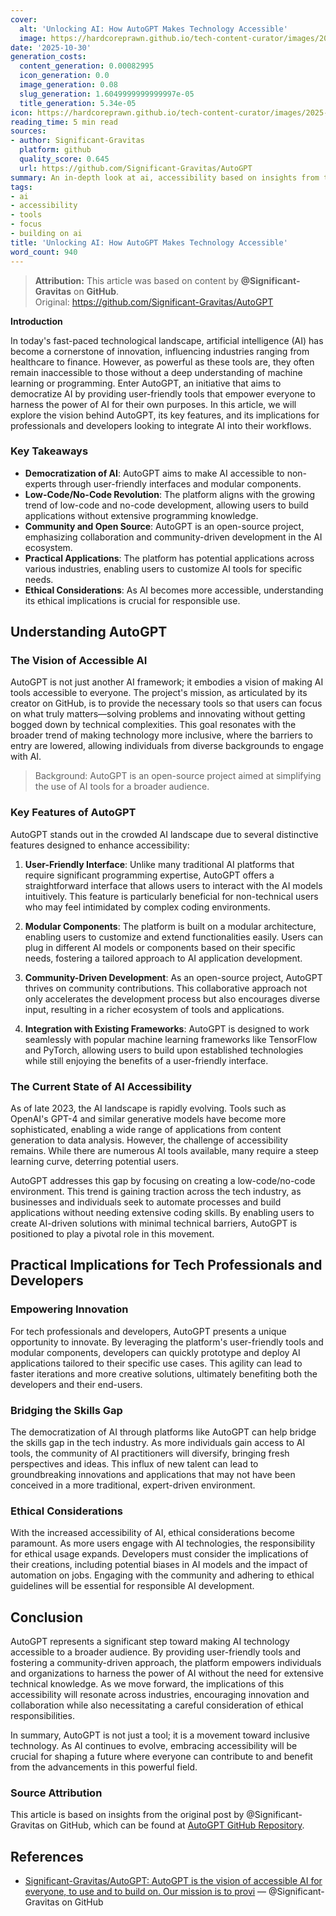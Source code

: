 ```yaml
---
cover:
  alt: 'Unlocking AI: How AutoGPT Makes Technology Accessible'
  image: https://hardcoreprawn.github.io/tech-content-curator/images/2025-10-30-unlocking-ai-autogpt-accessible.png
date: '2025-10-30'
generation_costs:
  content_generation: 0.00082995
  icon_generation: 0.0
  image_generation: 0.08
  slug_generation: 1.6049999999999997e-05
  title_generation: 5.34e-05
icon: https://hardcoreprawn.github.io/tech-content-curator/images/2025-10-30-unlocking-ai-autogpt-accessible-icon.png
reading_time: 5 min read
sources:
- author: Significant-Gravitas
  platform: github
  quality_score: 0.645
  url: https://github.com/Significant-Gravitas/AutoGPT
summary: An in-depth look at ai, accessibility based on insights from the tech community.
tags:
- ai
- accessibility
- tools
- focus
- building on ai
title: 'Unlocking AI: How AutoGPT Makes Technology Accessible'
word_count: 940
---
```


> **Attribution:** This article was based on content by **@Significant-Gravitas** on **GitHub**.  
> Original: https://github.com/Significant-Gravitas/AutoGPT

**Introduction**

In today's fast-paced technological landscape, artificial intelligence (AI) has become a cornerstone of innovation, influencing industries ranging from healthcare to finance. However, as powerful as these tools are, they often remain inaccessible to those without a deep understanding of machine learning or programming. Enter AutoGPT, an initiative that aims to democratize AI by providing user-friendly tools that empower everyone to harness the power of AI for their own purposes. In this article, we will explore the vision behind AutoGPT, its key features, and its implications for professionals and developers looking to integrate AI into their workflows.

### Key Takeaways

- **Democratization of AI**: AutoGPT aims to make AI accessible to non-experts through user-friendly interfaces and modular components.
- **Low-Code/No-Code Revolution**: The platform aligns with the growing trend of low-code and no-code development, allowing users to build applications without extensive programming knowledge.
- **Community and Open Source**: AutoGPT is an open-source project, emphasizing collaboration and community-driven development in the AI ecosystem.
- **Practical Applications**: The platform has potential applications across various industries, enabling users to customize AI tools for specific needs.
- **Ethical Considerations**: As AI becomes more accessible, understanding its ethical implications is crucial for responsible use.

## Understanding AutoGPT

### The Vision of Accessible AI

AutoGPT is not just another AI framework; it embodies a vision of making AI tools accessible to everyone. The project's mission, as articulated by its creator on GitHub, is to provide the necessary tools so that users can focus on what truly matters—solving problems and innovating without getting bogged down by technical complexities. This goal resonates with the broader trend of making technology more inclusive, where the barriers to entry are lowered, allowing individuals from diverse backgrounds to engage with AI.

> Background: AutoGPT is an open-source project aimed at simplifying the use of AI tools for a broader audience.

### Key Features of AutoGPT

AutoGPT stands out in the crowded AI landscape due to several distinctive features designed to enhance accessibility:

1. **User-Friendly Interface**: Unlike many traditional AI platforms that require significant programming expertise, AutoGPT offers a straightforward interface that allows users to interact with the AI models intuitively. This feature is particularly beneficial for non-technical users who may feel intimidated by complex coding environments.

2. **Modular Components**: The platform is built on a modular architecture, enabling users to customize and extend functionalities easily. Users can plug in different AI models or components based on their specific needs, fostering a tailored approach to AI application development.

3. **Community-Driven Development**: As an open-source project, AutoGPT thrives on community contributions. This collaborative approach not only accelerates the development process but also encourages diverse input, resulting in a richer ecosystem of tools and applications.

4. **Integration with Existing Frameworks**: AutoGPT is designed to work seamlessly with popular machine learning frameworks like TensorFlow and PyTorch, allowing users to build upon established technologies while still enjoying the benefits of a user-friendly interface.

### The Current State of AI Accessibility

As of late 2023, the AI landscape is rapidly evolving. Tools such as OpenAI's GPT-4 and similar generative models have become more sophisticated, enabling a wide range of applications from content generation to data analysis. However, the challenge of accessibility remains. While there are numerous AI tools available, many require a steep learning curve, deterring potential users.

AutoGPT addresses this gap by focusing on creating a low-code/no-code environment. This trend is gaining traction across the tech industry, as businesses and individuals seek to automate processes and build applications without needing extensive coding skills. By enabling users to create AI-driven solutions with minimal technical barriers, AutoGPT is positioned to play a pivotal role in this movement.

## Practical Implications for Tech Professionals and Developers

### Empowering Innovation

For tech professionals and developers, AutoGPT presents a unique opportunity to innovate. By leveraging the platform's user-friendly tools and modular components, developers can quickly prototype and deploy AI applications tailored to their specific use cases. This agility can lead to faster iterations and more creative solutions, ultimately benefiting both the developers and their end-users.

### Bridging the Skills Gap

The democratization of AI through platforms like AutoGPT can help bridge the skills gap in the tech industry. As more individuals gain access to AI tools, the community of AI practitioners will diversify, bringing fresh perspectives and ideas. This influx of new talent can lead to groundbreaking innovations and applications that may not have been conceived in a more traditional, expert-driven environment.

### Ethical Considerations

With the increased accessibility of AI, ethical considerations become paramount. As more users engage with AI technologies, the responsibility for ethical usage expands. Developers must consider the implications of their creations, including potential biases in AI models and the impact of automation on jobs. Engaging with the community and adhering to ethical guidelines will be essential for responsible AI development.

## Conclusion

AutoGPT represents a significant step toward making AI technology accessible to a broader audience. By providing user-friendly tools and fostering a community-driven approach, the platform empowers individuals and organizations to harness the power of AI without the need for extensive technical knowledge. As we move forward, the implications of this accessibility will resonate across industries, encouraging innovation and collaboration while also necessitating a careful consideration of ethical responsibilities.

In summary, AutoGPT is not just a tool; it is a movement toward inclusive technology. As AI continues to evolve, embracing accessibility will be crucial for shaping a future where everyone can contribute to and benefit from the advancements in this powerful field.

### Source Attribution

This article is based on insights from the original post by @Significant-Gravitas on GitHub, which can be found at [AutoGPT GitHub Repository](https://github.com/Significant-Gravitas/AutoGPT).

## References

- [Significant-Gravitas/AutoGPT: AutoGPT is the vision of accessible AI for everyone, to use and to build on. Our mission is to provi](https://github.com/Significant-Gravitas/AutoGPT) — @Significant-Gravitas on GitHub